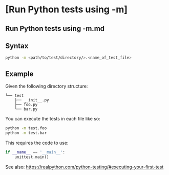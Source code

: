 # [Run Python tests using -m]

## Run Python tests using -m.md

## Syntax

```bash
python -m <path/to/test/directory/>.<name_of_test_file>
```

## Example

Given the following directory structure:

```
└── test
    ├── __init__.py
    ├── foo.py
    └── bar.py
```

You can execute the tests in each file like so:

```bash
python -m test.foo
python -m test.bar
```

This requires the code to use:

```python
if __name__ == '__main__':
    unittest.main()
```

See also: https://realpython.com/python-testing/#executing-your-first-test

